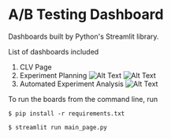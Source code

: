 # A/B Testing Dashboard

Dashboards built by Python's Streamlit library.

List of dashboards included
1. CLV Page
2. Experiment Planning
![Alt Text](ab1.jpeg)
![Alt Text](ab2.jpeg)
3. Automated Experiment Analysis
![Alt Text](ab3.jpeg)

To run the boards from the command line, run 
```
$ pip install -r requirements.txt

$ streamlit run main_page.py
```



